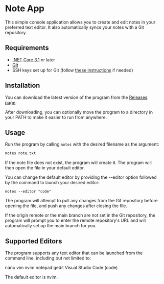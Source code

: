 # Note App

This simple console application allows you to create and edit notes in your preferred text editor. It also automatically syncs your notes with a Git repository.

## Requirements

- [.NET Core 3.1](https://dotnet.microsoft.com/download) or later
- [Git](https://git-scm.com/downloads)
- SSH keys set up for Git (follow [these instructions](https://help.github.com/en/github/authenticating-to-github/generating-a-new-ssh-key-and-adding-it-to-the-ssh-agent) if needed)

## Installation

You can download the latest version of the program from the [Releases page](https://github.com/yourusername/noteapp/releases).

After downloading, you can optionally move the program to a directory in your PATH to make it easier to run from anywhere.

## Usage

Run the program by calling `notes` with the desired filename as the argument:

```bash
notes note.txt
```
If the note file does not exist, the program will create it. The program will then open the file in your default editor.

You can change the default editor by providing the --editor option followed by the command to launch your desired editor:

```
notes --editor "code"
```

The program will attempt to pull any changes from the Git repository before opening the file, and push any changes after closing the file.

If the origin remote or the main branch are not set in the Git repository, the program will prompt you to enter the remote repository's URL and will automatically set up the main branch for you.

## Supported Editors
The program supports any text editor that can be launched from the command line, including but not limited to:

nano
vim
nvim
notepad
gedit
Visual Studio Code (code)

The default editor is nvim.